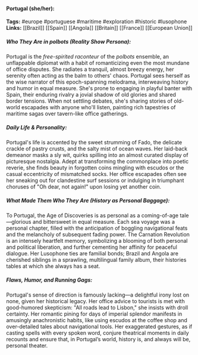 #### Portugal (she/her):  
**Tags:** #europe #portuguese #maritime #exploration #historic #lusophone  
**Links:** [[Brazil]] [[Spain]] [[Angola]] [[Britain]] [[France]] [[European Union]]

##### Who They Are in *polbots* (Reality Show Persona):  
Portugal is the *free-spirited raconteur* of the *polbots* ensemble, an unflappable diplomat with a habit of romanticizing even the most mundane of office disputes. She radiates a tranquil, almost breezy energy, her serenity often acting as the balm to others' chaos. Portugal sees herself as the wise narrator of this epoch-spanning melodrama, interweaving history and humor in equal measure. She's prone to engaging in playful banter with Spain, their enduring rivalry a jovial shadow of old glories and shared border tensions. When not settling debates, she's sharing stories of old-world escapades with anyone who'll listen, painting rich tapestries of maritime sagas over tavern-like office gatherings.

##### Daily Life & Personality:  
Portugal's life is accented by the sweet strumming of Fado, the delicate crackle of pastry crusts, and the salty mist of ocean waves. Her laid-back demeanor masks a sly wit, quirks spilling into an almost curated display of picturesque nostalgia. Adept at transforming the commonplace into poetic reverie, she finds beauty in forgotten coins mingling with escudos or the casual eccentricity of mismatched socks. Her office escapades often see her sneaking out for clandestine surf sessions or indulging in triumphant choruses of "Oh dear, not again!" upon losing yet another coin.

##### What Made Them Who They Are (History as Personal Baggage):  
To Portugal, the Age of Discoveries is as personal as a coming-of-age tale—glorious and bittersweet in equal measure. Each sea voyage was a personal chapter, filled with the anticipation of boggling navigational feats and the melancholy of subsequent fading power. The Carnation Revolution is an intensely heartfelt memory, symbolizing a blooming of both personal and political liberation, and further cementing her affinity for peaceful dialogue. Her Lusophone ties are familial bonds; Brazil and Angola are cherished siblings in a sprawling, multilingual family album, their histories tables at which she always has a seat. 

##### Flaws, Humor, and Running Gags:  
Portugal's sense of direction is famously lacking—a delightful irony lost on none, given her historical legacy. Her office advice to tourists is met with good-humored skepticism: "All roads lead to Lisbon," she insists with droll certainty. Her romantic pining for days of imperial splendor manifests in amusingly anachronistic habits, like using escudos at the coffee shop and over-detailed tales about navigational tools. Her exaggerated gestures, as if casting spells with every spoken word, conjure theatrical moments in daily recounts and ensure that, in Portugal’s world, history is, and always will be, personal theater.